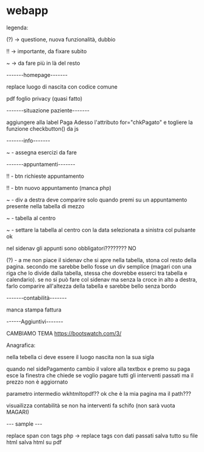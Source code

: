 # webapp
legenda:

(?) -> questione, nuova funzionalità, dubbio

!! -> importante, da fixare subito

~ -> da fare più in là del resto

-------homepage-------

replace luogo di nascita con codice comune

pdf foglio privacy (quasi fatto)


-------situazione paziente-------

aggiungere alla label Paga Adesso l'attributo for="chkPagato" e togliere la funzione checkbutton() da js

-------info-------

~ - assegna esercizi da fare

-------appuntamenti-------

!! - btn richieste appuntamento

!! - btn nuovo appuntamento (manca php)

~ - div a destra deve comparire solo quando premi su un appuntamento presente nella tabella di mezzo

~ - tabella al centro

~ - settare la tabella al centro con la data selezionata a sinistra col pulsante ok

nel sidenav gli appunti sono obbligatori???????? NO

(?) - a me non piace il sidenav che si apre nella tabella, stona col resto della pagina. secondo me sarebbe bello fosse un div semplice (magari con una riga che lo divide dalla tabella, stessa che dovrebbe esserci
tra tabella e calendario). se no si può fare col sidenav ma senza la croce in alto a destra, farlo comparire all'altezza della tabella e sarebbe bello senza bordo


-------contabilità-------

manca stampa fattura

------Aggiuntivi-------

CAMBIAMO TEMA https://bootswatch.com/3/

Anagrafica:

nella tebella ci deve essere il luogo nascita non la sua sigla

quando nel sidePagamento cambio il valore alla textbox e premo su paga esce la finestra che chiede se voglio pagare tutti gli interventi passati ma il prezzo non è aggiornato

parametro intermedio wkhtmltopdf?? ok che è la mia pagina ma il path???

visuailizza contabilità se non ha interventi fa schifo (non sarà vuota MAGARI)

--- sample ---

replace span con tags 
php -> replace tags con dati passati
salva tutto su file html
salva html su pdf
